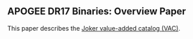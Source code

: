 ## APOGEE DR17 Binaries: Overview Paper

This paper describes the [Joker value-added catalog
(VAC)](https://github.com/APOGEE-DR17-Binaries/VAC-pipeline).
